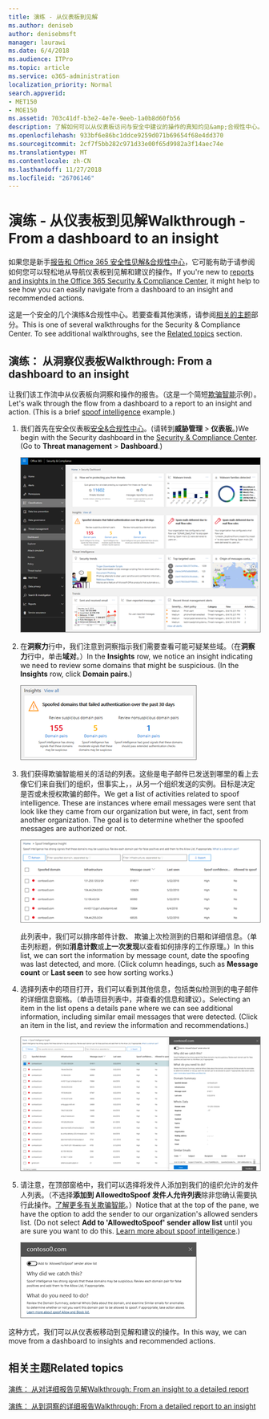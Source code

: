 ```yaml
---
title: 演练 - 从仪表板到见解
ms.author: deniseb
author: denisebmsft
manager: laurawi
ms.date: 6/4/2018
ms.audience: ITPro
ms.topic: article
ms.service: o365-administration
localization_priority: Normal
search.appverid:
- MET150
- MOE150
ms.assetid: 703c41df-b3e2-4e7e-9eeb-1a0b8d60fb56
description: 了解如何可以从仪表板访问与安全中建议的操作的真知灼见&amp;合规性中心。
ms.openlocfilehash: 933bf6e86bc1ddce9259d071b69654f68e4dd370
ms.sourcegitcommit: 2cf7f5bb282c971d33e00f65d9982a3f14aec74e
ms.translationtype: MT
ms.contentlocale: zh-CN
ms.lasthandoff: 11/27/2018
ms.locfileid: "26706146"
---
```

# <a name="walkthrough---from-a-dashboard-to-an-insight"></a><span data-ttu-id="1225b-103">演练 - 从仪表板到见解</span><span class="sxs-lookup"><span data-stu-id="1225b-103">Walkthrough - From a dashboard to an insight</span></span>

<span data-ttu-id="1225b-104">如果您是新手[报告和 Office 365 安全性见解&amp;合规性中心](reports-and-insights-in-security-and-compliance.md)，它可能有助于请参阅如何您可以轻松地从导航仪表板到见解和建议的操作。</span><span class="sxs-lookup"><span data-stu-id="1225b-104">If you're new to [reports and insights in the Office 365 Security &amp; Compliance Center](reports-and-insights-in-security-and-compliance.md), it might help to see how you can easily navigate from a dashboard to an insight and recommended actions.</span></span> 
  
<span data-ttu-id="1225b-p101">这是一个安全的几个演练&amp;合规性中心。若要查看其他演练，请参阅[相关的主题](#related-topics)部分。</span><span class="sxs-lookup"><span data-stu-id="1225b-p101">This is one of several walkthroughs for the Security &amp; Compliance Center. To see additional walkthroughs, see the [Related topics](#related-topics) section.</span></span> 
  
## <a name="walkthrough-from-a-dashboard-to-an-insight"></a><span data-ttu-id="1225b-107">演练： 从洞察仪表板</span><span class="sxs-lookup"><span data-stu-id="1225b-107">Walkthrough: From a dashboard to an insight</span></span>

<span data-ttu-id="1225b-p102">让我们该工作流中从仪表板向洞察和操作的报告。（这是一个简短[欺骗智能](learn-about-spoof-intelligence.md)示例）。</span><span class="sxs-lookup"><span data-stu-id="1225b-p102">Let's walk through the flow from a dashboard to a report to an insight and action. (This is a brief [spoof intelligence](learn-about-spoof-intelligence.md) example.)</span></span> 
  
1. <span data-ttu-id="1225b-p103">我们首先在安全仪表板[安全&amp;合规性中心](https://security.microsoft.com)。(请转到**威胁管理** \> **仪表板**。)</span><span class="sxs-lookup"><span data-stu-id="1225b-p103">We begin with the Security dashboard in the [Security &amp; Compliance Center](https://security.microsoft.com). (Go to **Threat management** \> **Dashboard**.)</span></span>
    
    ![安全中&amp;合规性中心中，选择威胁管理\>仪表板](media/05a38660-eb13-4960-a266-11809c453d95.png)
  
2. <span data-ttu-id="1225b-p104">在**洞察力**行中，我们注意到洞察指示我们需要查看可能可疑某些域。（在**洞察力**行中，单击**域对**。）</span><span class="sxs-lookup"><span data-stu-id="1225b-p104">In the **Insights** row, we notice an insight indicating we need to review some domains that might be suspicious. (In the **Insights** row, click **Domain pairs**.)</span></span>
    
    ![洞察力行提到欺骗的潜在问题](media/dd1d0cb3-3201-45d7-b41d-18a0944fe85d.png)
  
3. <span data-ttu-id="1225b-p105">我们获得欺骗智能相关的活动的列表。这些是电子邮件已发送到哪里的看上去像它们来自我们的组织，但事实上，，从另一个组织发送的实例。目标是决定是否或未授权欺骗的邮件。</span><span class="sxs-lookup"><span data-stu-id="1225b-p105">We get a list of activities related to spoof intelligence. These are instances where email messages were sent that look like they came from our organization but were, in fact, sent from another organization. The goal is to determine whether the spoofed messages are authorized or not.</span></span>
    
    ![欺骗智能见解](media/a2e2b4fd-0c1e-499f-8401-cf3089da82fa.png)
  
    <span data-ttu-id="1225b-p106">此列表中，我们可以排序邮件计数、 欺骗上次检测到的日期和详细信息。（单击列标题，例如**消息计数**或**上一次发现**以查看如何排序的工作原理。）</span><span class="sxs-lookup"><span data-stu-id="1225b-p106">In this list, we can sort the information by message count, date the spoofing was last detected, and more. (Click column headings, such as **Message count** or **Last seen** to see how sorting works.)</span></span> 
    
4. <span data-ttu-id="1225b-p107">选择列表中的项目打开，我们可以看到其他信息，包括类似检测到的电子邮件的详细信息窗格。（单击项目列表中，并查看的信息和建议）。</span><span class="sxs-lookup"><span data-stu-id="1225b-p107">Selecting an item in the list opens a details pane where we can see additional information, including similar email messages that were detected. (Click an item in the list, and review the information and recommendations.)</span></span>
    
    ![选择项目将打开的详细信息窗格](media/7ad1faa5-6ca2-474e-a609-eb275e0a8e59.png)
  
5. <span data-ttu-id="1225b-p108">请注意，在顶部窗格中，我们可以选择将发件人添加到我们的组织允许的发件人列表。（不选择**添加到 AllowedtoSpoof 发件人允许列表**除非您确认需要执行此操作。[了解更多有关欺骗智能](learn-about-spoof-intelligence.md)。）</span><span class="sxs-lookup"><span data-stu-id="1225b-p108">Notice that at the top of the pane, we have the option to add the sender to our organization's allowed senders list. (Do not select **Add to 'AllowedtoSpoof' sender allow list** until you are sure you want to do this. [Learn more about spoof intelligence](learn-about-spoof-intelligence.md).)</span></span>
    
    ![您可以授权发件人](media/caf0c20a-6047-486d-8060-5a229a3de49f.png)
  
<span data-ttu-id="1225b-129">这种方式，我们可以从仪表板移动到见解和建议的操作。</span><span class="sxs-lookup"><span data-stu-id="1225b-129">In this way, we can move from a dashboard to insights and recommended actions.</span></span>
  
## <a name="related-topics"></a><span data-ttu-id="1225b-130">相关主题</span><span class="sxs-lookup"><span data-stu-id="1225b-130">Related topics</span></span>

[<span data-ttu-id="1225b-131">演练： 从对详细报告见解</span><span class="sxs-lookup"><span data-stu-id="1225b-131">Walkthrough: From an insight to a detailed report</span></span>](from-an-insight-to-a-detailed-report.md)
  
[<span data-ttu-id="1225b-132">演练： 从到洞察的详细报告</span><span class="sxs-lookup"><span data-stu-id="1225b-132">Walkthrough: From a detailed report to an insight</span></span>](from-a-detailed-report-to-an-insight.md)
  

